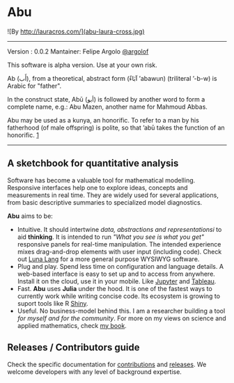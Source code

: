 # Abu  
![By http://lauracros.com/](abu-laura-cross.jpg)

---  

Version  : 0.0.2 
Mantainer: Felipe Argolo [@argolof](https://github.com/fargolo)  

This software is alpha version. Use at your own risk.  

Ab (أَب), from a theoretical, abstract form (آبَاءٌ ʼabawun) (triliteral ʼ-b-w) is Arabic for "father".  

In the construct state, Abū (أبو) is followed by another word to form a complete name, e.g.: Abu Mazen, another name for Mahmoud Abbas.  

Abu may be used as a kunya, an honorific. To refer to a man by his fatherhood (of male offspring) is polite, so that ʼabū takes the function of an honorific. [1](https://en.wikipedia.org/wiki/Ab_(Semitic))  

---  

## A sketchbook for quantitative analysis  

Software has become a valuable tool for mathematical modelling.  
Responsive interfaces help one to explore ideas, concepts and measurements in real time. They are widely used for several applications, from basic descriptive summaries to specialized model diagnostics.   

**Abu** aims to be:  
* Intuitive. It should intertwine *data, abstractions and representationsi* to aid **thinking**. It is intended to run *"What you see is what you get"* responsive panels for real-time manipulation. The intended experience mixes drag-and-drop elements with user input (including code). Check out [Luna Lang](https://docs.luna-lang.org/) for a more general purpose WYSIWYG software.  
* Plug and play. Spend less time on configuration and language details. A web-based interface is easy to set up and to access from anywhere. Install it on the cloud, use it in your mobile. Like [Jupyter](https://jupyter.org/) and [Tableau](https://www.tableau.com/).  
* Fast. **Abu** uses **Julia** under the hood. It is one of the fastest ways to currently work while writing concise code. Its ecosystem is growing to suport tools like R [Shiny](https://shiny.rstudio.com/). 
* Useful. No business-model behind this. I am a researcher building a tool *for myself and for the community*. For more on my views on science and applied mathematics, check [my book](https://github.com/fargolo/stat-learn-en).  

## Releases / Contributors guide

Check the specific documentation for [contributions](docs/contrib.md) and [releases](docs/releases.md). We welcome developers with any level of background expertise.  

